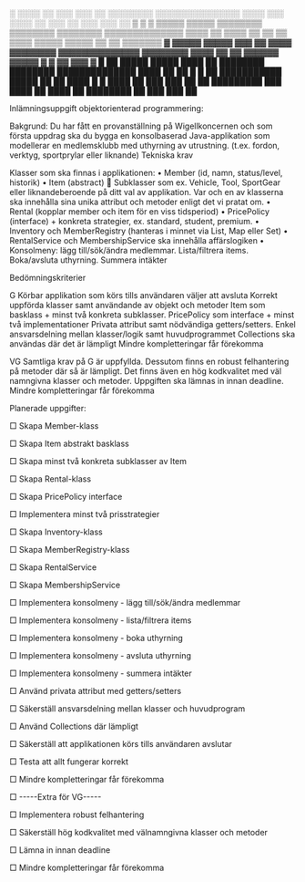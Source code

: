 ░  ░░░░  ░░        ░░░      ░░░        ░░  ░░░░░░░░  ░░░░░░░░░░░░░░░      ░░░░      ░░░  ░░░░  ░░       ░░░        ░░   ░░░  ░░░      ░░
▒  ▒  ▒  ▒▒▒▒▒  ▒▒▒▒▒  ▒▒▒▒▒▒▒▒  ▒▒▒▒▒▒▒▒  ▒▒▒▒▒▒▒▒  ▒▒▒▒▒▒▒▒▒▒▒▒▒▒  ▒▒▒▒  ▒▒  ▒▒▒▒  ▒▒   ▒▒   ▒▒  ▒▒▒▒  ▒▒▒▒▒  ▒▒▒▒▒    ▒▒  ▒▒  ▒▒▒▒▒▒▒
▓        ▓▓▓▓▓  ▓▓▓▓▓  ▓▓▓   ▓▓      ▓▓▓▓  ▓▓▓▓▓▓▓▓  ▓▓▓▓▓▓▓▓▓▓▓▓▓▓  ▓▓▓▓▓▓▓▓  ▓▓▓▓  ▓▓        ▓▓       ▓▓▓▓▓▓  ▓▓▓▓▓  ▓  ▓  ▓▓  ▓▓▓   ▓
█   ██   █████  █████  ████  ██  ████████  ████████  ██████████████  ████  ██        ██  █  █  ██  ███████████  █████  ██    ██  ████  █
█  ████  ██        ███      ███        ██        ██        █████████      ███  ████  ██  ████  ██  ████████        ██  ███   ███      ██

Inlämningsuppgift objektorienterad programmering:

Bakgrund:
Du har fått en provanställning på Wigellkoncernen och som första uppdrag ska du bygga
en konsolbaserad Java-applikation som modellerar en medlemsklubb med uthyrning av
utrustning. (t.ex. fordon, verktyg, sportprylar eller liknande)
Tekniska krav

Klasser som ska finnas i applikationen:
• Member (id, namn, status/level, historik)
• Item (abstract)  Subklasser som ex. Vehicle, Tool, SportGear eller liknandeberoende på ditt val av applikation. 
Var och en av klasserna ska innehålla sina unika attribut och metoder enligt det vi pratat om.
• Rental (kopplar member och item för en viss tidsperiod)
• PricePolicy (interface) + konkreta strategier, ex. standard, student, premium.
• Inventory och MemberRegistry (hanteras i minnet via List, Map eller Set)
• RentalService och MembershipService ska innehålla affärslogiken
• Konsolmeny: lägg till/sök/ändra medlemmar. Lista/filtrera items. Boka/avsluta uthyrning. Summera intäkter


Bedömningskriterier

G
Körbar applikation som körs tills användaren väljer att avsluta
Korrekt uppförda klasser samt användande av objekt och metoder
Item som basklass + minst två konkreta subklasser. PricePolicy som interface + minst
två implementationer
Privata attribut samt nödvändiga getters/setters. Enkel ansvarsdelning mellan
klasser/logik samt huvudprogrammet
Collections ska användas där det är lämpligt
Mindre kompletteringar får förekomma

VG
Samtliga krav på G är uppfyllda. Dessutom finns en robust felhantering på metoder där
så är lämpligt. Det finns även en hög kodkvalitet med väl namngivna klasser och
metoder. Uppgiften ska lämnas in innan deadline. Mindre kompletteringar får
förekomma


Planerade uppgifter:

□ Skapa Member-klass

□ Skapa Item abstrakt basklass

□ Skapa minst två konkreta subklasser av Item

□ Skapa Rental-klass

□ Skapa PricePolicy interface

□ Implementera minst två prisstrategier

□ Skapa Inventory-klass

□ Skapa MemberRegistry-klass

□ Skapa RentalService

□ Skapa MembershipService

□ Implementera konsolmeny - lägg till/sök/ändra medlemmar

□ Implementera konsolmeny - lista/filtrera items

□ Implementera konsolmeny - boka uthyrning

□ Implementera konsolmeny - avsluta uthyrning

□ Implementera konsolmeny - summera intäkter

□ Använd privata attribut med getters/setters

□ Säkerställ ansvarsdelning mellan klasser och huvudprogram

□ Använd Collections där lämpligt

□ Säkerställ att applikationen körs tills användaren avslutar

□ Testa att allt fungerar korrekt

□ Mindre kompletteringar får förekomma


□ -----Extra för VG-----

□ Implementera robust felhantering

□ Säkerställ hög kodkvalitet med välnamngivna klasser och metoder

□ Lämna in innan deadline

□ Mindre kompletteringar får förekomma
